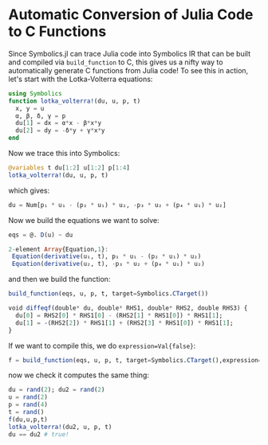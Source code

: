 # Automatic Conversion of Julia Code to C Functions

Since Symbolics.jl can trace Julia code into Symbolics IR that can be built and
compiled via `build_function` to C, this gives us a nifty way to automatically
generate C functions from Julia code! To see this in action, let's start with
the Lotka-Volterra equations:

```julia
using Symbolics
function lotka_volterra!(du, u, p, t)
  x, y = u
  α, β, δ, γ = p
  du[1] = dx = α*x - β*x*y
  du[2] = dy = -δ*y + γ*x*y
end
```

Now we trace this into Symbolics:

```julia
@variables t du[1:2] u[1:2] p[1:4]
lotka_volterra!(du, u, p, t)
```

which gives:

```julia
du = Num[p₁ * u₁ - (p₂ * u₁) * u₂, -p₃ * u₂ + (p₄ * u₁) * u₂]
```

Now we build the equations we want to solve:

```julia
eqs = @. D(u) ~ du

2-element Array{Equation,1}:
 Equation(derivative(u₁, t), p₁ * u₁ - (p₂ * u₁) * u₂)
 Equation(derivative(u₂, t), -p₃ * u₂ + (p₄ * u₁) * u₂)
```

and then we build the function:

```julia
build_function(eqs, u, p, t, target=Symbolics.CTarget())

void diffeqf(double* du, double* RHS1, double* RHS2, double RHS3) {
  du[0] = RHS2[0] * RHS1[0] - (RHS2[1] * RHS1[0]) * RHS1[1];
  du[1] = -(RHS2[2]) * RHS1[1] + (RHS2[3] * RHS1[0]) * RHS1[1];
}
```

If we want to compile this, we do `expression=Val{false}`:

```julia
f = build_function(eqs, u, p, t, target=Symbolics.CTarget(),expression=Val{false})
```

now we check it computes the same thing:

```julia
du = rand(2); du2 = rand(2)
u = rand(2)
p = rand(4)
t = rand()
f(du,u,p,t)
lotka_volterra!(du2, u, p, t)
du == du2 # true!
```
